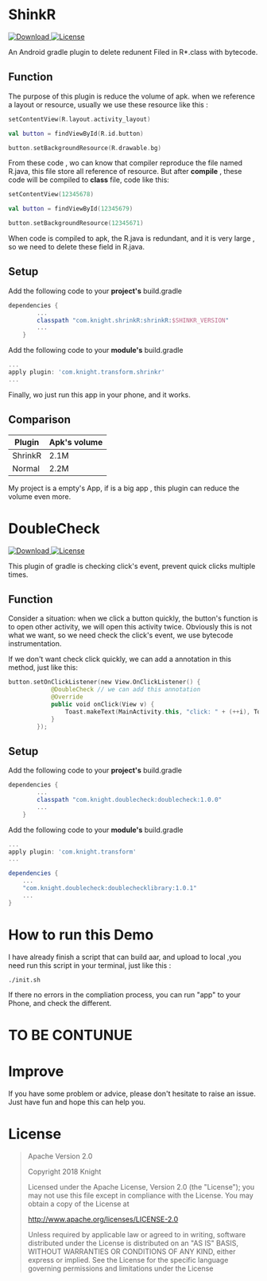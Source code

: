 # ShinkR
[ ![Download](https://api.bintray.com/packages/knight/maven/shrinkR/images/download.svg?version=1.0.1) ](https://bintray.com/knight/maven/shrinkR/1.0.1/link)
[![License](https://img.shields.io/badge/license-Apache%202-green.svg)](https://www.apache.org/licenses/LICENSE-2.0)

An Android gradle plugin to delete redunent Filed in R*.class with bytecode.

## Function

The purpose of this plugin is reduce the volume of apk. when we reference a layout or resource, usually we use these resource like this :

```kotlin
setContentView(R.layout.activity_layout)

val button = findViewById(R.id.button)

button.setBackgroundResource(R.drawable.bg)
```
From these code , wo can know that compiler reproduce the file named R.java, this file store all reference of resource. 
But after **compile** , these code will be compiled to **class** file, code like this:
```kotlin
setContentView(12345678)

val button = findViewById(12345679)

button.setBackgroundResource(12345671)
```
When code is compiled to apk, the R.java is redundant, and it is very large , so we need to delete these field in R.java.

## Setup

Add the following code to your **project's** build.gradle

```gradle
dependencies {
        ...
        classpath "com.knight.shrinkR:shrinkR:$SHINKR_VERSION"
        ...
    }
```

Add the following code to your **module's** build.gradle

```gradle
...
apply plugin: 'com.knight.transform.shrinkr'
...

```

Finally, wo just run this app in your phone, and it works.

## Comparison

Plugin|Apk's volume 
---|---
ShrinkR | 2.1M 
Normal | 2.2M

My project is a empty's App, if is a big app , this plugin can reduce the volume even more.

# DoubleCheck
[ ![Download](https://api.bintray.com/packages/knight/maven/doublecheck/images/download.svg?version=1.0.1) ](https://bintray.com/knight/maven/doublecheck/1.0.1/link)
[![License](https://img.shields.io/badge/license-Apache%202-green.svg)](https://www.apache.org/licenses/LICENSE-2.0)

This plugin of gradle is checking click's event, prevent quick clicks multiple times.

## Function

Consider a situation: when we click a button  quickly, the button's function is to open other activity, we will open this activity twice. Obviously this is not what we want, so we need check the click's event, we use bytecode instrumentation.

If we don't want check click quickly, we can add a annotation in this method, just like this:

```kotlin
button.setOnClickListener(new View.OnClickListener() {
            @DoubleCheck // we can add this annotation
            @Override
            public void onClick(View v) {
                Toast.makeText(MainActivity.this, "click: " + (++i), Toast.LENGTH_LONG).show();
            }
        });
```

## Setup

Add the following code to your **project's** build.gradle

```gradle
dependencies {
        ...
        classpath "com.knight.doublecheck:doublecheck:1.0.0"
        ...
    }
```

Add the following code to your **module's** build.gradle

```gradle
...
apply plugin: 'com.knight.transform'
...

dependencies {
    ...
    "com.knight.doublecheck:doublechecklibrary:1.0.1"
    ...
}

```

# How to run this Demo

I have already finish a script that can build aar, and upload to local ,you need run this script in your terminal, just like this :

```
./init.sh
```
If there no errors in the compliation process, you can run "app" to your Phone, and check the different.

# TO BE CONTUNUE


# Improve

If you have some problem or advice, please don't hesitate to raise an issue. Just have fun and hope this can help you.

# License 

> Apache Version 2.0
>
> Copyright 2018 Knight
>
> Licensed under the Apache License, Version 2.0 (the "License");
you may not use this file except in compliance with the License.
You may obtain a copy of the License at
> 
> http://www.apache.org/licenses/LICENSE-2.0
> 
> Unless required by applicable law or agreed to in writing, software
distributed under the License is distributed on an "AS IS" BASIS,
WITHOUT WARRANTIES OR CONDITIONS OF ANY KIND, either express or implied.
See the License for the specific language governing permissions and
limitations under the License
